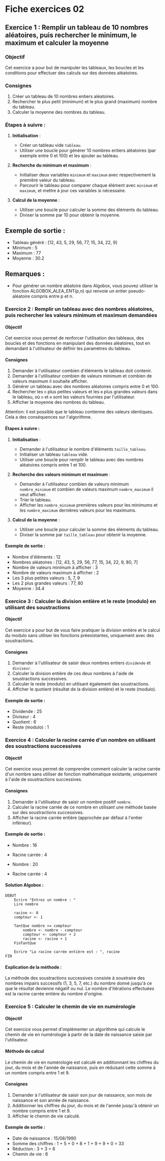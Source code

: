 # Fiche exercices 02

## Exercice 1 : Remplir un tableau de 10 nombres aléatoires, puis rechercher le minimum, le maximum et calculer la moyenne

### Objectif
Cet exercice a pour but de manipuler les tableaux, les boucles et les conditions pour effectuer des calculs sur des données aléatoires.

### Consignes

1. Créer un tableau de 10 nombres entiers aléatoires.
2. Rechercher le plus petit (minimum) et le plus grand (maximum) nombre du tableau.
3. Calculer la moyenne des nombres du tableau.

### Étapes à suivre :

1. **Initialisation** :
   - Créer un tableau vide `tableau`.
   - Utiliser une boucle pour générer 10 nombres entiers aléatoires (par exemple entre 0 et 100) et les ajouter au tableau.

2. **Recherche du minimum et maximum** :
   - Initialiser deux variables `minimum` et `maximum` avec respectivement la première valeur du tableau.
   - Parcourir le tableau pour comparer chaque élément avec `minimum` et `maximum`, et mettre à jour ces variables si nécessaire.

3. **Calcul de la moyenne** :
   - Utiliser une boucle pour calculer la somme des éléments du tableau.
   - Diviser la somme par 10 pour obtenir la moyenne.

## Exemple de sortie :

- Tableau généré : [12, 43, 5, 29, 56, 77, 15, 34, 22, 9]
- Minimum : 5
- Maximum : 77
- Moyenne : 30.2

## Remarques :
- Pour générer un nombre aléatoire dans Algobox, vous pouvez utiliser la fonction ALGOBOX_ALEA_ENT(p,n) qui renvoie un entier pseudo-aléatoire compris entre p et n. 


### Exercice 2 : Remplir un tableau avec des nombres aléatoires, puis rechercher les valeurs minimum et maximum demandées

#### Objectif
Cet exercice vous permet de renforcer l'utilisation des tableaux, des boucles et des fonctions en manipulant des données aléatoires, tout en demandant à l'utilisateur de définir les paramètres du tableau.

#### Consignes

1. Demander à l'utilisateur combien d'éléments le tableau doit contenir.
2. Demander à l'utilisateur combien de valeurs minimum et combien de valeurs maximum il souhaite afficher.
3. Générer un tableau avec des nombres aléatoires compris entre 0 et 100.
4. Rechercher les `n` plus petites valeurs et les `m` plus grandes valeurs dans le tableau, où `n` et `m` sont les valeurs fournies par l'utilisateur.
5. Afficher la moyenne des nombres du tableau.

Attention: il est possible que le tableau contienne des valeurs identiques. Cela a des conséquences sur l'algorithme.

#### Étapes à suivre :

1. **Initialisation** :
   - Demander à l'utilisateur le nombre d'éléments `taille_tableau`.
   - Initialiser un tableau `tableau` vide.
   - Utiliser une boucle pour remplir le tableau avec des nombres aléatoires compris entre 1 et 100.

2. **Recherche des valeurs minimum et maximum** :
   - Demander à l'utilisateur combien de valeurs minimum `nombre_minimum` et combien de valeurs maximum `nombre_maximum` il veut afficher.
   - Trier le tableau.
   - Afficher les `nombre_minimum` premières valeurs pour les minimums et les `nombre_maximum` dernières valeurs pour les maximums.

3. **Calcul de la moyenne** :
   - Utiliser une boucle pour calculer la somme des éléments du tableau.
   - Diviser la somme par `taille_tableau` pour obtenir la moyenne.

#### Exemple de sortie :

- Nombre d'éléments : 12
- Nombres aléatoires : [12, 43, 5, 29, 56, 77, 15, 34, 22, 9, 80, 7]
- Nombre de valeurs minimum à afficher : 3
- Nombre de valeurs maximum à afficher : 2
- Les 3 plus petites valeurs : 5, 7, 9
- Les 2 plus grandes valeurs : 77, 80
- Moyenne : 34.4

### Exercice 3 : Calculer la division entière et le reste (modulo) en utilisant des soustractions

#### Objectif
Cet exercice a pour but de vous faire pratiquer la division entière et le calcul du modulo sans utiliser les fonctions préexistantes, uniquement avec des soustractions.

#### Consignes

1. Demander à l'utilisateur de saisir deux nombres entiers `dividende` et `diviseur`.
2. Calculer la division entière de ces deux nombres à l'aide de soustractions successives.
3. Calculer le reste (modulo) en utilisant également des soustractions.
4. Afficher le quotient (résultat de la division entière) et le reste (modulo).

#### Exemple de sortie :

- Dividende : 25
- Diviseur : 4
- Quotient : 6
- Reste (modulo) : 1


### Exercice 4 : Calculer la racine carrée d'un nombre en utilisant des soustractions successives

#### Objectif
Cet exercice vous permet de comprendre comment calculer la racine carrée d'un nombre sans utiliser de fonction mathématique existante, uniquement à l'aide de soustractions successives.

#### Consignes

1. Demander à l'utilisateur de saisir un nombre positif `nombre`.
2. Calculer la racine carrée de ce nombre en utilisant une méthode basée sur des soustractions successives.
3. Afficher la racine carrée entière (approchée par défaut à l'entier inférieur).

#### Exemple de sortie :

- Nombre : 16
- Racine carrée : 4

- Nombre : 20
- Racine carrée : 4

#### Solution Algobox :
```algobox
DEBUT
    Ecrire "Entrez un nombre : "
    Lire nombre
    
    racine <- 0
    compteur <- 1
    
    TantQue nombre >= compteur
        nombre <- nombre - compteur
        compteur <- compteur + 2
        racine <- racine + 1
    FinTantQue

    Ecrire "La racine carrée entière est : ", racine
FIN
```

#### Explication de la méthode :

La méthode des soustractions successives consiste à soustraire des nombres impairs successifs (1, 3, 5, 7, etc.) du nombre donné jusqu'à ce que le résultat devienne négatif ou nul. Le nombre d'itérations effectuées est la racine carrée entière du nombre d'origine.

### Exercice 5 : Calculer le chemin de vie en numérologie

#### Objectif
Cet exercice vous permet d'implémenter un algorithme qui calcule le chemin de vie en numérologie à partir de la date de naissance saisie par l'utilisateur.

#### Méthode de calcul

Le chemin de vie en numérologie est calculé en additionnant les chiffres du jour, du mois et de l'année de naissance, puis en réduisant cette somme à un nombre compris entre 1 et 9.

#### Consignes

1. Demander à l'utilisateur de saisir son jour de naissance, son mois de naissance et son année de naissance.
2. Additionner les chiffres du jour, du mois et de l'année jusqu'à obtenir un nombre compris entre 1 et 9.
3. Afficher le chemin de vie calculé.

#### Exemple de sortie :

- Date de naissance : 15/08/1990
- Somme des chiffres : 1 + 5 + 0 + 8 + 1 + 9 + 9 + 0 = 33
- Réduction : 3 + 3 = 6
- Chemin de vie : 6
